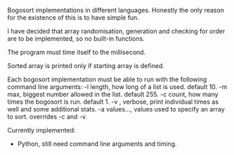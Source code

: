 Bogosort implementations in different languages. Honestly the only reason for the existence of this is to have simple fun.

I have decided that array randomisation, generation and checking for order are to be implemented, so no built-in functions.

The program must time itself to the millisecond.

Sorted array is printed only if starting array is defined.

Each bogosort implementation must be able to run with the following command line arguments:
	-l length, how long of a list is used. default 10.
	-m max, biggest number allowed in the list. default 255.
	-c count, how many times the bogosort is run. default 1.
	-v , verbose, print individual times as well and some additional stats.
	-a values..., values used to specify an array to sort. overrides -c and -v.

Currently implemented:
- Python, still need command line arguments and timing.
